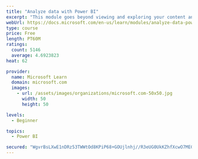```yaml
---
title: "Analyze data with Power BI"
excerpt: "This module goes beyond viewing and exploring your content and explains how to interact with it by working with reports and dashboards to uncover and share new business insights."
webUrl: https://docs.microsoft.com/en-us/learn/modules/analyze-data-power-bi/
type: course
price: Free
length: PT60M
ratings:
  count: 5146
  average: 4.6923823
heat: 62

provider:
  name: Microsoft Learn
  domain: microsoft.com
  images:
    - url: /assets/images/organizations/microsoft.com-50x50.jpg
      width: 50
      height: 50

levels:
  - Beginner

topics:
  - Power BI

secured: "WgvrBsLXwE1nDRz53TWWtOd8KPiP68+GOUjlnhj//R3eUG0UkKZhfXcwO7MEGw6TQTcg68VLwtMUF3Lfo3epIAd9iMZ/39JAB6IhYiyFZF/jwvny2yKnGhbe5Tg7I64WtNZMktW2ArQZybjJyn833nGm8GqGBPpPJvdF+pVibUsJvL1RIFZU/gMlA46yFklJK4RIIqQ0BQsfKO7NgN4nbvuzCpydA3f7xGvsMx5rgqb+dl1/6KLa8UMv0z0O/gQclOfKMAm2zyYLwMx4xtc4F1Ban8nZhjrD20D/J3xtcm8srcoBRBim5MJC74BtvsWKGiwmAHnowVaqFEW9kYdXtQ4V1Z7kcDf/HvMkZqBxe/TsmvE3zAvoC9tDIxCD+mm2NYjN/seWcN9GAsHeK7G0bjVT6gfSzBgGVXGLhiI+5E4=;lhkOCcsgqr3+GbPnVS6eHQ=="
---
```


